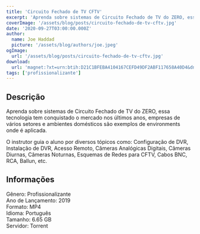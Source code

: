 ```yaml
---
title: 'Circuito Fechado de TV CFTV'
excerpt: 'Aprenda sobre sistemas de Circuito Fechado de TV do ZERO, essa tecnologia tem conquistado o mercado nos últimos anos, empresas de vários setores e ambientes domésticos são exemplos de environments onde é aplicada.   O instrutor guia o aluno por diversos tópicos como: Configuração de D'
coverImage: '/assets/blog/posts/circuito-fechado-de-tv-cftv.jpg'
date: '2020-09-27T03:00:00.000Z'
author:
  name: Joe Haddad
  picture: '/assets/blog/authors/joe.jpeg'
ogImage:
  url: '/assets/blog/posts/circuito-fechado-de-tv-cftv.jpg'
download:
  url: 'magnet:?xt=urn:btih:D21C1BFEBA4104167CEFD49DF2ABF117658A40D4&dn=Circuito%20Fechado%20de%20TV%20-%20CFTV&tr=udp%3a%2f%2ftracker.openbittorrent.com%3a1337%2fannounce&tr=udp%3a%2f%2ftracker.opentrackr.org%3a1337%2fannounce'
tags: ['profissionalizante']
---
```

<h2>Descrição</h2>
<p></p><p>Aprenda sobre sistemas de Circuito Fechado de TV do ZERO, essa tecnologia tem conquistado o mercado nos últimos anos, empresas de vários setores e ambientes domésticos são exemplos de environments onde é aplicada. </p><p>O instrutor guia o aluno por diversos tópicos como: Configuração de DVR, Instalação de DVR, Acesso Remoto, Câmeras Analógicas Digitais, Câmeras Diurnas, Câmeras Noturnas, Esquemas de Redes para CFTV, Cabos BNC, RCA, Ballun, etc.</p><h2>Informações</h2><p>Gênero: Profissionalizante<br/>Ano de Lançamento: 2019<br/>Formato: MP4<br/>Idioma: Português<br/>Tamanho: 6.65 GB<br/>Servidor: Torrent</p>